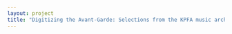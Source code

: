 ```yaml
--- 
layout: project 
title: "Digitizing the Avant-Garde: Selections from the KPFA music archive in the Other Minds Records" 
---
```



